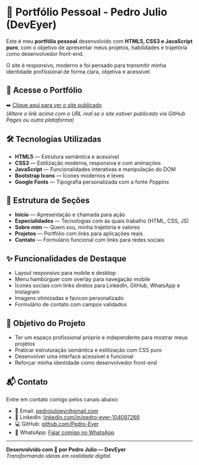 # 💼 Portfólio Pessoal - Pedro Julio (DevEyer)

Este é meu **portfólio pessoal** desenvolvido com **HTML5, CSS3 e JavaScript puro**, com o objetivo de apresentar meus projetos, habilidades e trajetória como desenvolvedor front-end.  

O site é responsivo, moderno e foi pensado para transmitir minha identidade profissional de forma clara, objetiva e acessível.

## 🔗 Acesse o Portfólio

➡️ [Clique aqui para ver o site publicado](https://pedro-eyer.github.io/seu-repositorio/)  
*(Altere o link acima com o URL real se o site estiver publicado via GitHub Pages ou outra plataforma)*

## 🛠️ Tecnologias Utilizadas

- **HTML5** — Estrutura semântica e acessível
- **CSS3** — Estilização moderna, responsiva e com animações
- **JavaScript** — Funcionalidades interativas e manipulação do DOM
- **Bootstrap Icons** — Ícones modernos e leves
- **Google Fonts** — Tipografia personalizada com a fonte *Poppins*

## 📂 Estrutura de Seções

- **Início** — Apresentação e chamada para ação
- **Especialidades** — Tecnologias com as quais trabalho (HTML, CSS, JS)
- **Sobre mim** — Quem sou, minha trajetória e valores
- **Projetos** — Portfólio com links para aplicações reais
- **Contato** — Formulário funcional com links para redes sociais

## ✨ Funcionalidades de Destaque

- Layout responsivo para mobile e desktop
- Menu hambúrguer com overlay para navegação mobile
- Ícones sociais com links diretos para LinkedIn, GitHub, WhatsApp e Instagram
- Imagens otimizadas e favicon personalizado
- Formulário de contato com campos validados

## 🎯 Objetivo do Projeto

- Ter um espaço profissional próprio e independente para mostrar meus projetos
- Praticar estruturação semântica e estilização com CSS puro
- Desenvolver uma interface acessível e funcional
- Reforçar minha identidade como desenvolvedor front-end

## 📬 Contato

Entre em contato comigo pelos canais abaixo:

- 📧 Email: [pedrojulioeyr@gmail.com](mailto:pedrojulioeyr@gmail.com)
- 💼 LinkedIn: [linkedin.com/in/pedro-eyer-104097266](https://www.linkedin.com/in/pedro-eyer-104097266/)
- 💻 GitHub: [github.com/Pedro-Eyer](https://github.com/Pedro-Eyer)
- 📱 WhatsApp: [Falar comigo no WhatsApp](https://wa.me/5521999725947?text=Olá%2C+gostaria+de+entrar+em+contato+com+você!)

---

**Desenvolvido com 💙 por Pedro Julio — DevEyer**  
*Transformando ideias em realidade digital.*
